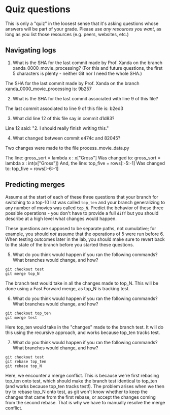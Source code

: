 # Quiz questions

This is only a "quiz" in the loosest sense that it's asking questions whose
answers will be part of your grade. Please use *any resources you want*, as
long as you list those resources (e.g. peers, websites, etc.)

## Navigating logs

1. What is the SHA for the last commit made by Prof. Xanda on the branch
xanda_0000_movie_processing?
(For this and future questions, the first 5 characters is plenty - neither
Git nor I need the whole SHA.)

The SHA for the last commit made by Prof. Xanda on the branch xanda_0000_movie_processing is: 9b257

2. What is the SHA for the last commit associated with line 9 of this file?

The last commit associated to line 9 of this file is: b2ed3

3. What did line 12 of this file say in commit d1d83?

Line 12 said: "2. I should really finish writing this."

4. What changed between commit e474c and 82045?

Two changes were made to the file process_movie_data.py

The line:        gross_sort = lambda x : x["Gross"]
Was changed to:  gross_sort = lambda x : int(x["Gross"])
And, the line:   top_five = rows[:-5:-1]
Was changed to:  top_five = rows[:-6:-1]

## Predicting merges

Assume at the start of each of these three questions that your
branch for switching to a top-10 list was called `top_ten`
and your branch generalizing to any number of movies was called `top_N`.
Predict the behavior of these three possible operations - you don't
have to provide a full `diff` but you should describe at a high level
what changes would happen.

These questions are supposed to be separate paths, not cumulative;
for example, you should *not* assume that the operations of 5 were run
before 6. When testing outcomes later in the lab, you should make sure to
revert back to the state of the branch before you started these questions.

5. What do you think would happen if you ran the following commands?
What branches would change, and how?
```
git checkout test
git merge top_N
```

The branch test would take in all the changes made to top_N. This will be done using a Fast Forward merge, as top_N is tracking test.

6. What do you think would happen if you ran the following commands?
What branches would change, and how?
```
git checkout top_ten
git merge test
```

Here top_ten would take in the "changes" made to the branch test. It will do this using the recursive approach, and works because top_ten tracks test.

7. What do you think would happen if you ran the following commands?
What branches would change, and how?
```
git checkout test
git rebase top_ten
git rebase top_N
```

Here, we encounter a merge conflict. This is because we're first rebasing top_ten onto test, which should make the branch test identical to top_ten (and works because top_ten tracks test!). The problem arises when we then try to rebase top_N onto test, as git won't know whether to keep the changes that came from the first rebase, or accept the changes coming from the second rebase. That is why we have to manually resolve the merge conflict.